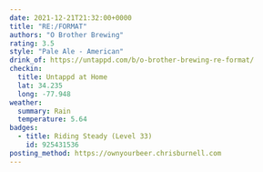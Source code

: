```yaml
---
date: 2021-12-21T21:32:00+0000
title: "RE:/FORMAT"
authors: "O Brother Brewing"
rating: 3.5
style: "Pale Ale - American"
drink_of: https://untappd.com/b/o-brother-brewing-re-format/
checkin:
  title: Untappd at Home
  lat: 34.235
  long: -77.948
weather:
  summary: Rain
  temperature: 5.64
badges:
  - title: Riding Steady (Level 33)
    id: 925431536
posting_method: https://ownyourbeer.chrisburnell.com
---
```

